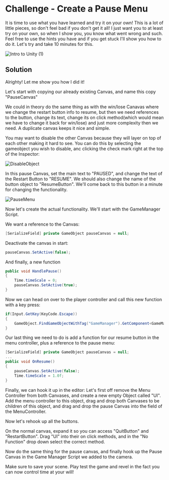 # Challenge - Create a Pause Menu

It is time to use what you have learned and try it on your own! This is a lot of little pieces, so don't feel bad if you don't get it all!  I just want you to at least try on your own, so when I show you, you know what went wrong and such. Feel free to use the hints you have and if you get stuck I'll show you how to do it. Let's try and take 10 minutes for this.

![Intro to Unity (1)](https://github.com/mbeale0/Unity-Intro-Project/assets/74221606/bf7b94a8-73da-49e2-a222-9279ea576bc0)



## Solution
Alrighty! Let me show you how I did it!

Let's start with copying our already existing Canvas, and name this copy "PauseCanvas"

We could in theory do the same thing as with the win/lose Canavas where we change the restart button info to resume, but then we need references to the button, change its text, change its on click method(which would mean we have to change it back for win/lose) and just more complexity then we need. A duplicate canvas keeps it nice and simple.

You may want to disable the other Canvas because they will layer on top of each other making it hard to see. You can do this by selecting the gameobject you wish to disable, anc clicking the check mark right at the top of the Inspector:

![DisableObject](https://github.com/mbeale0/Unity-Intro-Project/assets/74221606/d7d90935-b1ac-4041-98e9-ddfa8547a9a6)


In this pause Canvas, set the main text to "PAUSED", and change the text of the Restart Button to "RESUME". We should also change the name of the button object to "ResumeButton". We'll come back to this button in a minute for changing the functionality.

![PauseMenu](https://github.com/mbeale0/Unity-Intro-Project/assets/74221606/4664d774-6a9d-4297-94a2-5a2edbe9e8a3)

Now let's create the actual functionality. We'll start with the GameManager Script.

We want a reference to the Canvas:
``` C#
[SerializeField] private GameObject pauseCanvas = null;
```
Deactivate the canvas in start:
``` C#
pauseCanvas.SetActive(false);
```
And finally, a new function
``` C#
public void HandlePause()
{
    Time.timeScale = 0;
    pauseCanvas.SetActive(true);
}
```

Now we can head on over to the player controller and call this new function with a key press:
``` C#
if(Input.GetKey(KeyCode.Escape))
{
    GameObject.FindGameObjectWithTag("GameManager").GetComponent<GameManager>().HandlePause();
}
```

Our last thing we need to do is add a function for our resume button in the menu controller, plus a reference to the pause menu:
``` C#
[SerializeField] private GameObject pauseCanvas = null;
...
public void OnResume()
{
    pauseCanvas.SetActive(false);
    Time.timeScale = 1.0f;
}
```

Finally, we can hook it up in the editor:
Let's first off remove the Menu Controller from both Canvases, and create a new empty Object called "UI". Add the menu controller to this object, drag and drop both Canvases to be children of this object, and drag and drop the pause Canvas into the field of the MenuController.

Now let's rehook up all the buttons.

On the normal canvas, expand it so you can access "QuitButton" and "RestartButton". Drag "UI" into their on click methods, and in the "No Function" drop down select the correct method.

Now do the same thing for the pause canvas, and finally hook up the Pause Canvas in the Game Manager Script we added to the camera.

Make sure to save your scene. Play test the game and revel in the fact you can now control time at your will!
